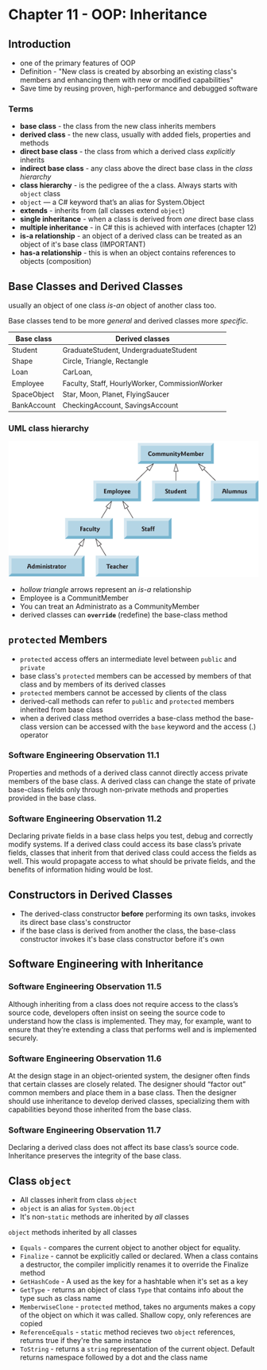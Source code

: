 # Chapter 11 - OOP: Inheritance #

## Introduction ##

* one of the primary features of OOP
* Definition - "New class is created by absorbing an existing class's members and enhancing them with new or modified capabilities"
* Save time by reusing proven, high-performance and debugged software

### Terms ###

* **base class** - the class from the new class inherits members
* **derived class** - the new class, usually with added fiels, properties and methods
* **direct base class** - the class from which a derived class *explicitly* inherits
* **indirect base class** - any class above the direct base class in the *class hierarchy*
* **class hierarchy** - is the pedigree of the a class. Always starts with `object` class
* `object` — a C# keyword that’s an alias for System.Object
* **extends** - inherits from (all classes extend `object`)
* **single inheritance** - when a class is derived from *one* direct base class
* **multiple inheritance** - in C# this is achieved with interfaces (chapter 12)
* **is-a relationship** - an object of a derived class can be treated as an object of it's base class (IMPORTANT)
* **has-a relationship** - this is when an object contains references to objects (composition)

## Base Classes and Derived Classes ##

usually an object of one class *is-an* object of another class too.

Base classes tend to be more *general* and derived classes more *specific*.

| Base class | Derived classes |
|-|-|
| Student | GraduateStudent, UndergraduateStudent
| Shape | Circle, Triangle, Rectangle
| Loan | CarLoan, | HomeImprovementLoan, MortgageLoan
| Employee | Faculty, Staff, HourlyWorker, CommissionWorker
| SpaceObject | Star, Moon, Planet, FlyingSaucer
| BankAccount | CheckingAccount, SavingsAccount

### UML class hierarchy ###

![uml class hierarchy](images\uml-class-hierarchy.png)

* *hollow triangle* arrows represent an *is-a* relationship
* Employee is a CommunitMember
* You can treat an Administrato as a CommunityMember
* derived classes can **`override`** (redefine) the base-class method

## `protected` Members ##

* `protected` access offers an intermediate level between `public` and `private`
* base class's `protected` members can be accessed by members of that class and by members of its derived classes
* `protected` members cannot be accessed by clients of the class
* derived-call methods can refer to `public` and `protected` members inherited from base class
* when a derived class method overrides a base-class method the base-class version can be accessed with the `base` keyword and the access (.) operator

### Software Engineering Observation 11.1 ###

Properties and methods of a derived class cannot directly access private members of the base class.
A derived class can change the state of private base-class fields only through non-private methods and properties provided in the base class.

### Software Engineering Observation 11.2 ###

Declaring private fields in a base class helps you test, debug and correctly modify systems.
If a derived class could access its base class’s private fields, classes that inherit from that derived class could access the fields as well.
This would propagate access to what should be private fields, and the benefits of information hiding would be lost.

## Constructors in Derived Classes ##

* The derived-class constructor **before** performing its own tasks, invokes its direct base class's constructor
* if the base class is derived from another the class, the base-class constructor invokes it's base class constructor before it's own

## Software Engineering with Inheritance ##

### Software Engineering Observation 11.5 ###

Although inheriting from a class does not require access to the class’s source code,
 developers often insist on seeing the source code to understand how the class is implemented. They may, for example, want to ensure that 
 they’re extending a class that performs well and is implemented securely.

### Software Engineering Observation 11.6 ###

At the design stage in an object-oriented system, the designer often finds that certain classes are closely related.
The designer should “factor out” common members and place them in a base class.
Then the designer should use inheritance to develop derived classes, specializing them with capabilities beyond those inherited from the base class.

### Software Engineering Observation 11.7 ###

Declaring a derived class does not affect its base class’s source code. Inheritance preserves the integrity of the base class.

## Class `object` ##

* All classes inherit from class `object`
* `object` is an alias for `System.Object` 
* It's non-`static` methods are inherited by *all* classes

`object` methods inherited by all classes

* `Equals` - compares the current object to another object for equality.
* `Finalize` - cannot be explicitly called or declared. When a class contains a destructor, the compiler implicitly renames it to override the Finalize method
* `GetHashCode` - A used as the key for a hashtable when it's set as a key
* `GetType` - returns an object of class `Type` that contains info about the type such as class name
* `MemberwiseClone` - `protected` method, takes no arguments makes a copy of the object on which it was called. Shallow copy, only references are copied
* `ReferenceEquals` - `static` method recieves two `object` references, returns true if they're the same instance
* `ToString` - returns a `string` representation of the current object. Default returns namespace followed by a dot and the class name
